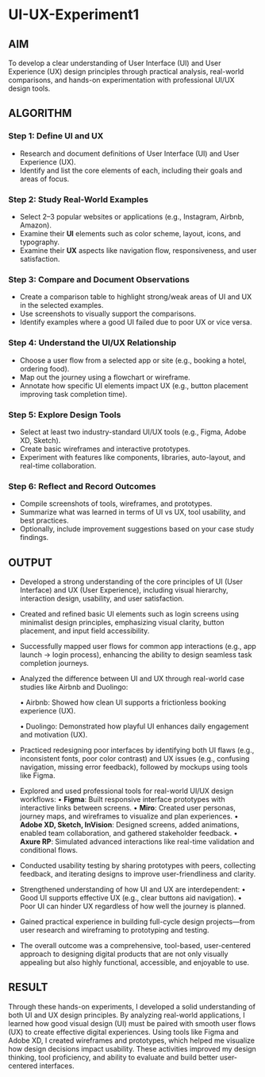 # UI-UX-Experiment1
## AIM
To develop a clear understanding of User Interface (UI) and User Experience (UX) design principles through practical analysis, real-world comparisons, and hands-on experimentation with professional UI/UX design tools.

## ALGORITHM
### Step 1: Define UI and UX
- Research and document definitions of User Interface (UI) and User Experience (UX).
- Identify and list the core elements of each, including their goals and areas of focus.

### Step 2: Study Real-World Examples
- Select 2–3 popular websites or applications (e.g., Instagram, Airbnb, Amazon).
- Examine their **UI** elements such as color scheme, layout, icons, and typography.
- Examine their **UX** aspects like navigation flow, responsiveness, and user satisfaction.

### Step 3: Compare and Document Observations
- Create a comparison table to highlight strong/weak areas of UI and UX in the selected examples.
- Use screenshots to visually support the comparisons.
- Identify examples where a good UI failed due to poor UX or vice versa.

### Step 4: Understand the UI/UX Relationship
- Choose a user flow from a selected app or site (e.g., booking a hotel, ordering food).
- Map out the journey using a flowchart or wireframe.
- Annotate how specific UI elements impact UX (e.g., button placement improving task completion time).

### Step 5: Explore Design Tools
- Select at least two industry-standard UI/UX tools (e.g., Figma, Adobe XD, Sketch).
- Create basic wireframes and interactive prototypes.
- Experiment with features like components, libraries, auto-layout, and real-time collaboration.

### Step 6: Reflect and Record Outcomes
- Compile screenshots of tools, wireframes, and prototypes.
- Summarize what was learned in terms of UI vs UX, tool usability, and best practices.
- Optionally, include improvement suggestions based on your case study findings.

## OUTPUT
- Developed a strong understanding of the core principles of UI (User Interface) and UX (User Experience), including visual hierarchy, interaction design, usability, and user satisfaction.

- Created and refined basic UI elements such as login screens using minimalist design principles, emphasizing visual clarity, button placement, and input field accessibility.

- Successfully mapped user flows for common app interactions (e.g., app launch → login process), enhancing the ability to design seamless task completion journeys.

- Analyzed the difference between UI and UX through real-world case studies like Airbnb and Duolingo:
  
  • Airbnb: Showed how clean UI supports a frictionless booking experience (UX).
  
  • Duolingo: Demonstrated how playful UI enhances daily engagement and motivation (UX).

- Practiced redesigning poor interfaces by identifying both UI flaws (e.g., inconsistent fonts, poor color contrast) and UX issues (e.g., confusing navigation, missing error feedback), followed by mockups using tools like Figma.

- Explored and used professional tools for real-world UI/UX design workflows:
  • **Figma**: Built responsive interface prototypes with interactive links between screens.
  • **Miro**: Created user personas, journey maps, and wireframes to visualize and plan experiences.
  • **Adobe XD, Sketch, InVision**: Designed screens, added animations, enabled team collaboration, and gathered stakeholder feedback.
  • **Axure RP**: Simulated advanced interactions like real-time validation and conditional flows.

- Conducted usability testing by sharing prototypes with peers, collecting feedback, and iterating designs to improve user-friendliness and clarity.

- Strengthened understanding of how UI and UX are interdependent:
  • Good UI supports effective UX (e.g., clear buttons aid navigation).
  • Poor UI can hinder UX regardless of how well the journey is planned.

- Gained practical experience in building full-cycle design projects—from user research and wireframing to prototyping and testing.

- The overall outcome was a comprehensive, tool-based, user-centered approach to designing digital products that are not only visually appealing but also highly functional, accessible, and enjoyable to use.

## RESULT
Through these hands-on experiments, I developed a solid understanding of both UI and UX design principles. By analyzing real-world applications, I learned how good visual design (UI) must be paired with smooth user flows (UX) to create effective digital experiences. Using tools like Figma and Adobe XD, I created wireframes and prototypes, which helped me visualize how design decisions impact usability. These activities improved my design thinking, tool proficiency, and ability to evaluate and build better user-centered interfaces.


